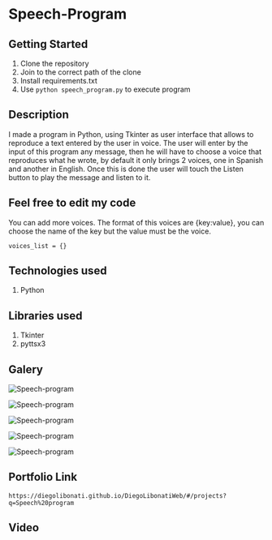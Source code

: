 # Speech-Program

## Getting Started

1. Clone the repository
2. Join to the correct path of the clone
3. Install requirements.txt
4. Use `python speech_program.py` to execute program

## Description

I made a program in Python, using Tkinter as user interface that allows to reproduce a text entered by the user in voice. The user will enter by the input of this program any message, then he will have to choose a voice that reproduces what he wrote, by default it only brings 2 voices, one in Spanish and another in English. Once this is done the user will touch the Listen button to play the message and listen to it.

## Feel free to edit my code

You can add more voices. The format of this voices are {key:value}, you can choose the name of the key but the value must be the voice.

```
voices_list = {}
```

## Technologies used

1. Python

## Libraries used

1. Tkinter
2. pyttsx3

## Galery

![Speech-program](https://raw.githubusercontent.com/DiegoLibonati/DiegoLibonatiWeb/main/data/projects/Python/Imagenes/speechpython-0.jpg)

![Speech-program](https://raw.githubusercontent.com/DiegoLibonati/DiegoLibonatiWeb/main/data/projects/Python/Imagenes/speechpython-1.jpg)

![Speech-program](https://raw.githubusercontent.com/DiegoLibonati/DiegoLibonatiWeb/main/data/projects/Python/Imagenes/speechpython-2.jpg)

![Speech-program](https://raw.githubusercontent.com/DiegoLibonati/DiegoLibonatiWeb/main/data/projects/Python/Imagenes/speechpython-3.jpg)

![Speech-program](https://raw.githubusercontent.com/DiegoLibonati/DiegoLibonatiWeb/main/data/projects/Python/Imagenes/speechpython-4.jpg)

## Portfolio Link

`https://diegolibonati.github.io/DiegoLibonatiWeb/#/projects?q=Speech%20program`

## Video
